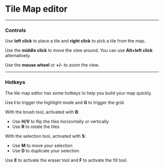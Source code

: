 # Tile Map editor

***

### Controls
Use **left click** to place a tile and **right click** to pick a tile from the map.

Use the **middle click** to move the view around. You can use **Alt+left click** alternatively.

Use the **mouse wheel** or **+/-** to zoom the view.

***

### Hotkeys

The tile map editor has some hotkeys to help you build your map quickly.

Use **I** to trigger the highlight mode and **G** to trigger the grid.

With the brush tool, activated with **B**:
 * Use **H/V** to flip the tiles horizontally or vertically
 * Use **R** to rotate the tiles

With the selection tool, activated with **S**:
 * Use **M** to move your selection
 * Use **D** to duplicate your selection

Use **E** to activate the eraser tool and **F** to activate the fill tool.
